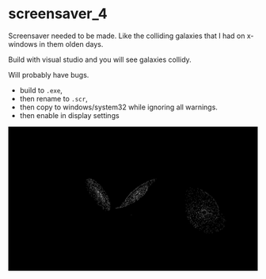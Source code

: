 # screensaver_4

Screensaver needed to be made.
Like the colliding galaxies that I had on x-windows in them olden days.

Build with visual studio and you will see galaxies collidy.

Will probably have bugs.

- build to ```.exe```,
- then rename to ```.scr```,
- then copy to windows/system32 while ignoring all warnings.
- then enable in display settings




![example collision](example.png)